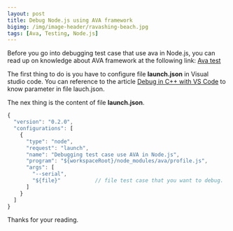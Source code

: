 ```yaml
---
layout: post
title: Debug Node.js using AVA framework
bigimg: /img/image-header/ravashing-beach.jpg
tags: [Ava, Testing, Node.js]
---
```


Before you go into debugging test case that use ava in Node.js, you can read up on knowledge about AVA framework at the following link: [Ava test](https://gamethapcam.github.io/2018-12-17-ava-test-framework/)

The first thing to do is you have to configure file **launch.json** in Visual studio code. You can reference to the article [Debug in C++ with VS Code](https://gamethapcam.github.io/2018-10-17-Debug-in-C++-with-VS-Code/) to know parameter in file lauch.json.

The nex thing is the content of file **launch.json**. 

```Javascript
{  
  "version": "0.2.0",
  "configurations": [    
    {
      "type": "node",
      "request": "launch",
      "name": "Debugging test case use AVA in Node.js",
      "program": "${workspaceRoot}/node_modules/ava/profile.js",
      "args": [
        "--serial",
        "${file}"           // file test case that you want to debug.
      ]
    }
  ]
}
```


Thanks for your reading.